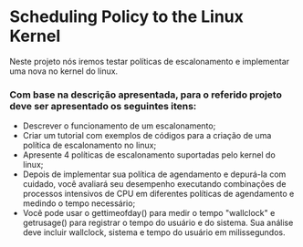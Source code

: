 # Scheduling Policy to the Linux Kernel
Neste projeto nós iremos testar políticas de escalonamento e implementar uma nova no kernel do linux. 
### Com base na descrição apresentada, para o referido projeto deve ser apresentado os seguintes itens:
- Descrever o funcionamento de um escalonamento;
- Criar um tutorial com exemplos de códigos para a criação de uma política de escalonamento
no linux;
- Apresente 4 políticas de escalonamento suportadas pelo kernel do linux;
- Depois de implementar sua política de agendamento e depurá-la com cuidado, você avaliará
seu desempenho executando combinações de processos intensivos de CPU em diferentes
políticas de agendamento e medindo o tempo necessário;
- Você pode usar o gettimeofday() para medir o tempo "wallclock" e getrusage()
para registrar o tempo do usuário e do sistema. Sua análise deve incluir wallclock,
sistema e tempo do usuário em milissegundos.
